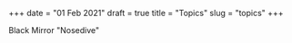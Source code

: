 +++
date = "01 Feb 2021"
draft = true
title = "Topics"
slug = "topics"
+++


Black Mirror "Nosedive"
